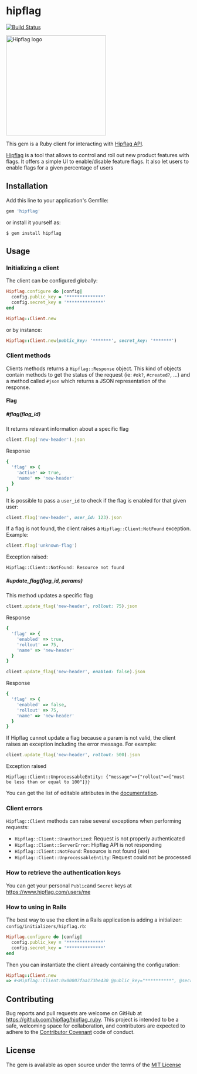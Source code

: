 # hipflag

[![Build Status](https://travis-ci.org/hipflag/hipflag_ruby.svg?branch=master)](https://travis-ci.org/hipflag/hipflag_ruby)

<img src="https://static.hipflag.com/images/logo.png" width="272" alt="Hipflag logo">

This gem is a Ruby client for interacting with [Hipflag API](https://www.hipflag.com/docs).

[Hipflag](https://www.hipflag.com) is a tool that allows to control and roll out new product features with flags. It offers a simple UI to enable/disable feature flags. It also let users to enable flags for a given percentage of users

## Installation

Add this line to your application's Gemfile:

```ruby
gem 'hipflag'
```

or install it yourself as:

    $ gem install hipflag

## Usage

### Initializing a client

The client can be configured globally:

```ruby
Hipflag.configure do |config|
  config.public_key = '**************'
  config.secret_key = '**************'
end

Hipflag::Client.new
```

or by instance:

```ruby
Hipflag::Client.new(public_key: '*******', secret_key: '*******')
```

### Client methods

Clients methods returns a `Hipflag::Response` object. This kind of objects contain methods to get the status of the request (ie: `#ok?`, `#created?`, ...) and a method called `#json` which returns a JSON representation of the response.

#### Flag
##### #flag(flag_id)

It returns relevant information about a specific flag

```ruby
client.flag('new-header').json
```

Response
```ruby
{
  'flag' => {
    'active' => true,
    'name' => 'new-header'
  }
}
```

It is possible to pass a `user_id` to check if the flag is enabled for that given user:

```ruby
client.flag('new-header', user_id: 123).json
```

If a flag is not found, the client raises a `Hipflag::Client:NotFound` exception. Example:

```ruby
client.flag('unknown-flag')
```

Exception raised:
```
Hipflag::Client::NotFound: Resource not found
```

##### #update_flag(flag_id, params)

This method updates a specific flag

```ruby
client.update_flag('new-header', rollout: 75).json
```

Response
```ruby
{
  'flag' => {
    'enabled' => true,
    'rollout' => 75,
    'name' => 'new-header'
  }
}
```

```ruby
client.update_flag('new-header', enabled: false).json
```

Response
```ruby
{
  'flag' => {
    'enabled' => false,
    'rollout' => 75,
    'name' => 'new-header'
  }
}
```

If Hipflag cannot update a flag because a param is not valid, the client raises an exception including the error message. For example:

```ruby
client.update_flag('new-header', rollout: 500).json
```

Exception raised
```
Hipflag::Client::UnprocessableEntity: {"message"=>{"rollout"=>["must be less than or equal to 100"]}}
```

You can get the list of editable attributes in the [documentation](https://www.hipflag.com/docs).

### Client errors

`Hipflag::Client` methods can raise several exceptions when performing requests:

* `Hipflag::Client::Unauthorized`: Request is not properly authenticated
* `Hipflag::Client::ServerError`: Hipflag API is not responding
* `Hipflag::Client::NotFound`: Resource is not found (`404`)
* `Hipflag::Client::UnprocessableEntity`: Request could not be processed

### How to retrieve the authentication keys

You can get your personal `Public`and `Secret` keys at https://www.hipflag.com/users/me

### How to using in Rails

The best way to use the client in a Rails application is adding a initializer: `config/initializers/hipflag.rb`:

```ruby
Hipflag.configure do |config|
  config.public_key = '**************'
  config.secret_key = '**************'
end
```

Then you can instantiate the client already containing the configuration:

```ruby
Hipflag::Client.new
=> #<Hipflag::Client:0x00007faa173be430 @public_key="**********", @secret_key="**********">
```

## Contributing

Bug reports and pull requests are welcome on GitHub at https://github.com/hipflag/hipflag_ruby. This project is intended to be a safe, welcoming space for collaboration, and contributors are expected to adhere to the [Contributor Covenant](http://contributor-covenant.org) code of conduct.

## License

The gem is available as open source under the terms of the [MIT License](https://opensource.org/licenses/MIT)
